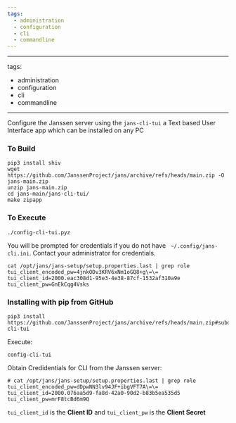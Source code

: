 ```yaml
---
tags:
  - administration
  - configuration
  - cli
  - commandline
---
```


---
tags:
  - administration
  - configuration
  - cli
  - commandline
---

Configure the Janssen server using the `jans-cli-tui` a Text based User Interface app which can be installed on any PC

### To Build
```
pip3 install shiv
wget https://github.com/JanssenProject/jans/archive/refs/heads/main.zip -O jans-main.zip
unzip jans-main.zip
cd jans-main/jans-cli-tui/
make zipapp
```

### To Execute

```
./config-cli-tui.pyz
```

You will be prompted for credentials if you do not have ` ~/.config/jans-cli.ini`. 
Contact your administrator for credentials.

```
cat /opt/jans/jans-setup/setup.properties.last | grep role
tui_client_encoded_pw=4jnkODv3KRV6xNm1oGQ8+g\=\=
tui_client_id=2000.eac308d1-95e3-4e38-87cf-1532af310a9e
tui_client_pw=GnEkCqg4Vsks
```

### Installing with pip from GitHub

```
pip3 install https://github.com/JanssenProject/jans/archive/refs/heads/main.zip#subdirectory=jans-cli-tui
```

Execute:

```
config-cli-tui
```

Obtain Credidentials for CLI from the Janssen server:

```
# cat /opt/jans/jans-setup/setup.properties.last | grep role
tui_client_encoded_pw=dDpwNN3lv94JF+ibgVFT7A\=\=
tui_client_id=2000.076aa5d9-fa8d-42a0-90d2-b83b5ea535d5
tui_client_pw=mrF8tcBd6m9Q
```

`tui_client_id` is the **Client ID** and `tui_client_pw` is the **Client Secret**
